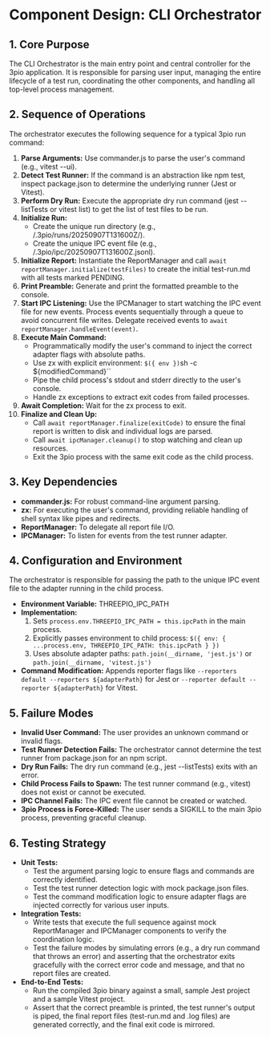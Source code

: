 # Component Design: CLI Orchestrator

## 1. Core Purpose

The CLI Orchestrator is the main entry point and central controller for the 3pio application. It is responsible for parsing user input, managing the entire lifecycle of a test run, coordinating the other components, and handling all top-level process management.

## 2. Sequence of Operations

The orchestrator executes the following sequence for a typical 3pio run command:

1. **Parse Arguments:** Use commander.js to parse the user's command (e.g., vitest --ui).
2. **Detect Test Runner:** If the command is an abstraction like npm test, inspect package.json to determine the underlying runner (Jest or Vitest).
3. **Perform Dry Run:** Execute the appropriate dry run command (jest --listTests or vitest list) to get the list of test files to be run.
4. **Initialize Run:**
   * Create the unique run directory (e.g., /.3pio/runs/20250907T131600Z/).
   * Create the unique IPC event file (e.g., /.3pio/ipc/20250907T131600Z.jsonl).
5. **Initialize Report:** Instantiate the ReportManager and call `await reportManager.initialize(testFiles)` to create the initial test-run.md with all tests marked PENDING.
6. **Print Preamble:** Generate and print the formatted preamble to the console.
7. **Start IPC Listening:** Use the IPCManager to start watching the IPC event file for new events. Process events sequentially through a queue to avoid concurrent file writes. Delegate received events to `await reportManager.handleEvent(event)`.
8. **Execute Main Command:**
   * Programmatically modify the user's command to inject the correct adapter flags with absolute paths.
   * Use zx with explicit environment: `$({ env })`sh -c ${modifiedCommand}``
   * Pipe the child process's stdout and stderr directly to the user's console.
   * Handle zx exceptions to extract exit codes from failed processes.
9. **Await Completion:** Wait for the zx process to exit.
10. **Finalize and Clean Up:**
    * Call `await reportManager.finalize(exitCode)` to ensure the final report is written to disk and individual logs are parsed.
    * Call `await ipcManager.cleanup()` to stop watching and clean up resources.
    * Exit the 3pio process with the same exit code as the child process.

## 3. Key Dependencies

* **commander.js:** For robust command-line argument parsing.
* **zx:** For executing the user's command, providing reliable handling of shell syntax like pipes and redirects.
* **ReportManager:** To delegate all report file I/O.
* **IPCManager:** To listen for events from the test runner adapter.

## 4. Configuration and Environment

The orchestrator is responsible for passing the path to the unique IPC event file to the adapter running in the child process. 

* **Environment Variable:** THREEPIO_IPC_PATH
* **Implementation:** 
  1. Sets `process.env.THREEPIO_IPC_PATH = this.ipcPath` in the main process.
  2. Explicitly passes environment to child process: `$({ env: { ...process.env, THREEPIO_IPC_PATH: this.ipcPath } })`
  3. Uses absolute adapter paths: `path.join(__dirname, 'jest.js')` or `path.join(__dirname, 'vitest.js')`
* **Command Modification:** Appends reporter flags like `--reporters default --reporters ${adapterPath}` for Jest or `--reporter default --reporter ${adapterPath}` for Vitest.

## 5. Failure Modes

* **Invalid User Command:** The user provides an unknown command or invalid flags.
* **Test Runner Detection Fails:** The orchestrator cannot determine the test runner from package.json for an npm script.
* **Dry Run Fails:** The dry run command (e.g., jest --listTests) exits with an error.
* **Child Process Fails to Spawn:** The test runner command (e.g., vitest) does not exist or cannot be executed.
* **IPC Channel Fails:** The IPC event file cannot be created or watched.
* **3pio Process is Force-Killed:** The user sends a SIGKILL to the main 3pio process, preventing graceful cleanup.

## 6. Testing Strategy

* **Unit Tests:**
  * Test the argument parsing logic to ensure flags and commands are correctly identified.
  * Test the test runner detection logic with mock package.json files.
  * Test the command modification logic to ensure adapter flags are injected correctly for various user inputs.
* **Integration Tests:**
  * Write tests that execute the full sequence against mock ReportManager and IPCManager components to verify the coordination logic.
  * Test the failure modes by simulating errors (e.g., a dry run command that throws an error) and asserting that the orchestrator exits gracefully with the correct error code and message, and that no report files are created.
* **End-to-End Tests:**
  * Run the compiled 3pio binary against a small, sample Jest project and a sample Vitest project.
  * Assert that the correct preamble is printed, the test runner's output is piped, the final report files (test-run.md and .log files) are generated correctly, and the final exit code is mirrored.
